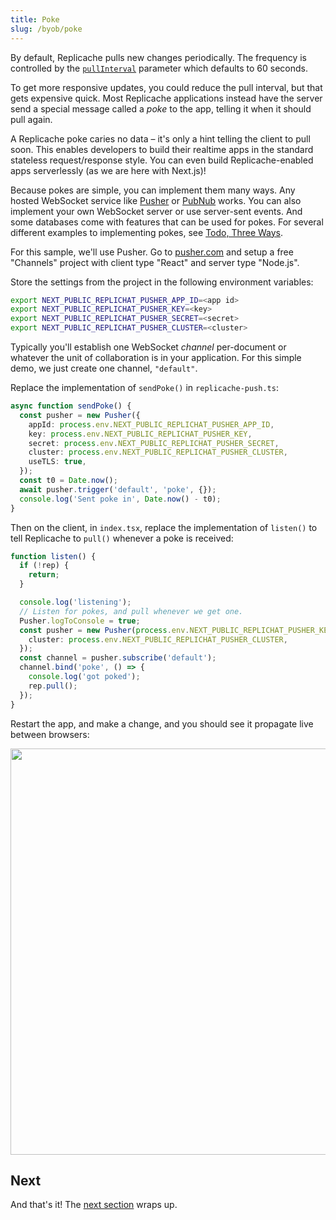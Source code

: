 ```yaml
---
title: Poke
slug: /byob/poke
---
```


By default, Replicache pulls new changes periodically. The frequency is controlled by the [`pullInterval`](/api/interfaces/ReplicacheOptions#pullInterval) parameter which defaults to 60 seconds.

To get more responsive updates, you could reduce the pull interval, but that gets expensive quick. Most Replicache applications instead have the server send a special message called a _poke_ to the app, telling it when it should pull again.

A Replicache poke caries no data – it's only a hint telling the client to pull soon. This enables developers to build their realtime apps in the standard stateless request/response style. You can even build Replicache-enabled apps serverlessly (as we are here with Next.js)!

Because pokes are simple, you can implement them many ways. Any hosted WebSocket service like [Pusher](https://pusher.com/) or [PubNub](https://www.pubnub.com/) works. You can also implement your own WebSocket server or use server-sent events. And some databases come with features that can be used for pokes. For several different examples to implementing pokes, see [Todo, Three Ways](/examples/todo).

For this sample, we'll use Pusher. Go to [pusher.com](https://pusher.com) and setup a free "Channels" project with client type "React" and server type "Node.js".

Store the settings from the project in the following environment variables:

```bash
export NEXT_PUBLIC_REPLICHAT_PUSHER_APP_ID=<app id>
export NEXT_PUBLIC_REPLICHAT_PUSHER_KEY=<key>
export NEXT_PUBLIC_REPLICHAT_PUSHER_SECRET=<secret>
export NEXT_PUBLIC_REPLICHAT_PUSHER_CLUSTER=<cluster>
```

Typically you'll establish one WebSocket _channel_ per-document or whatever the unit of collaboration is in your application. For this simple demo, we just create one channel, `"default"`.

Replace the implementation of `sendPoke()` in `replicache-push.ts`:

```ts
async function sendPoke() {
  const pusher = new Pusher({
    appId: process.env.NEXT_PUBLIC_REPLICHAT_PUSHER_APP_ID,
    key: process.env.NEXT_PUBLIC_REPLICHAT_PUSHER_KEY,
    secret: process.env.NEXT_PUBLIC_REPLICHAT_PUSHER_SECRET,
    cluster: process.env.NEXT_PUBLIC_REPLICHAT_PUSHER_CLUSTER,
    useTLS: true,
  });
  const t0 = Date.now();
  await pusher.trigger('default', 'poke', {});
  console.log('Sent poke in', Date.now() - t0);
}
```

Then on the client, in `index.tsx`, replace the implementation of `listen()` to tell Replicache to `pull()` whenever a poke is received:

```ts
function listen() {
  if (!rep) {
    return;
  }

  console.log('listening');
  // Listen for pokes, and pull whenever we get one.
  Pusher.logToConsole = true;
  const pusher = new Pusher(process.env.NEXT_PUBLIC_REPLICHAT_PUSHER_KEY, {
    cluster: process.env.NEXT_PUBLIC_REPLICHAT_PUSHER_CLUSTER,
  });
  const channel = pusher.subscribe('default');
  channel.bind('poke', () => {
    console.log('got poked');
    rep.pull();
  });
}
```

Restart the app, and make a change, and you should see it propagate live between browsers:

<p class="text--center">
  <img src="/img/setup/sync.webp" width="650"/>
</p>

## Next

And that's it! The [next section](./conclusion.md) wraps up.
